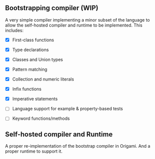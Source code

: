 ## Bootstrapping compiler (WIP)

A very simple compiler implementing a minor subset of the language to allow the self-hosted compiler and runtime to be implemented. This includes:

- [x] First-class functions
- [x] Type declarations
- [x] Classes and Union types
- [x] Pattern matching
- [x] Collection and numeric literals
- [x] Infix functions
- [x] Imperative statements
- [ ] Language support for example & property-based tests
- [ ] Keyword functions/methods


## Self-hosted compiler and Runtime

A proper re-implementation of the bootstrap compiler in Origami. And a proper runtime to support it.